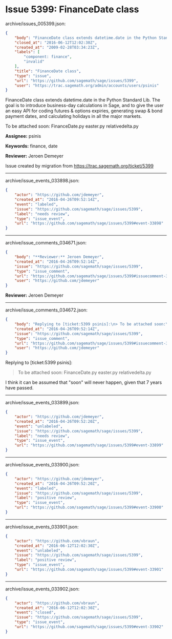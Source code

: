 # Issue 5399: FinanceDate class

archive/issues_005399.json:
```json
{
    "body": "FinanceDate class extends datetime.date in the Python Standard Lib. The goal is to introduce business-day calculations in Sage, and to give the user an easy API for coding futures & options expiries, generating swap & bond payment dates, and calculating holidays in all the major markets.\n\nTo be attached soon:\nFinanceDate.py\neaster.py\nrelativedelta.py\n\n**Assignee:** psinis\n\n**Keywords:** finance, date\n\n**Reviewer:** Jeroen Demeyer\n\nIssue created by migration from https://trac.sagemath.org/ticket/5399\n\n",
    "closed_at": "2016-06-12T12:02:30Z",
    "created_at": "2009-02-28T03:34:23Z",
    "labels": [
        "component: finance",
        "invalid"
    ],
    "title": "FinanceDate class",
    "type": "issue",
    "url": "https://github.com/sagemath/sage/issues/5399",
    "user": "https://trac.sagemath.org/admin/accounts/users/psinis"
}
```
FinanceDate class extends datetime.date in the Python Standard Lib. The goal is to introduce business-day calculations in Sage, and to give the user an easy API for coding futures & options expiries, generating swap & bond payment dates, and calculating holidays in all the major markets.

To be attached soon:
FinanceDate.py
easter.py
relativedelta.py

**Assignee:** psinis

**Keywords:** finance, date

**Reviewer:** Jeroen Demeyer

Issue created by migration from https://trac.sagemath.org/ticket/5399





---

archive/issue_events_033898.json:
```json
{
    "actor": "https://github.com/jdemeyer",
    "created_at": "2016-04-26T09:52:14Z",
    "event": "labeled",
    "issue": "https://github.com/sagemath/sage/issues/5399",
    "label": "needs review",
    "type": "issue_event",
    "url": "https://github.com/sagemath/sage/issues/5399#event-33898"
}
```



---

archive/issue_comments_034671.json:
```json
{
    "body": "**Reviewer:** Jeroen Demeyer",
    "created_at": "2016-04-26T09:52:14Z",
    "issue": "https://github.com/sagemath/sage/issues/5399",
    "type": "issue_comment",
    "url": "https://github.com/sagemath/sage/issues/5399#issuecomment-34671",
    "user": "https://github.com/jdemeyer"
}
```

**Reviewer:** Jeroen Demeyer



---

archive/issue_comments_034672.json:
```json
{
    "body": "Replying to [ticket:5399 psinis]:\n> To be attached soon:\n> FinanceDate.py\n> easter.py\n> relativedelta.py\n\nI think it can be assumed that \"soon\" will never happen, given that 7 years have passed.",
    "created_at": "2016-04-26T09:52:14Z",
    "issue": "https://github.com/sagemath/sage/issues/5399",
    "type": "issue_comment",
    "url": "https://github.com/sagemath/sage/issues/5399#issuecomment-34672",
    "user": "https://github.com/jdemeyer"
}
```

Replying to [ticket:5399 psinis]:
> To be attached soon:
> FinanceDate.py
> easter.py
> relativedelta.py

I think it can be assumed that "soon" will never happen, given that 7 years have passed.



---

archive/issue_events_033899.json:
```json
{
    "actor": "https://github.com/jdemeyer",
    "created_at": "2016-04-26T09:52:20Z",
    "event": "unlabeled",
    "issue": "https://github.com/sagemath/sage/issues/5399",
    "label": "needs review",
    "type": "issue_event",
    "url": "https://github.com/sagemath/sage/issues/5399#event-33899"
}
```



---

archive/issue_events_033900.json:
```json
{
    "actor": "https://github.com/jdemeyer",
    "created_at": "2016-04-26T09:52:20Z",
    "event": "labeled",
    "issue": "https://github.com/sagemath/sage/issues/5399",
    "label": "positive review",
    "type": "issue_event",
    "url": "https://github.com/sagemath/sage/issues/5399#event-33900"
}
```



---

archive/issue_events_033901.json:
```json
{
    "actor": "https://github.com/vbraun",
    "created_at": "2016-06-12T12:02:30Z",
    "event": "unlabeled",
    "issue": "https://github.com/sagemath/sage/issues/5399",
    "label": "positive review",
    "type": "issue_event",
    "url": "https://github.com/sagemath/sage/issues/5399#event-33901"
}
```



---

archive/issue_events_033902.json:
```json
{
    "actor": "https://github.com/vbraun",
    "created_at": "2016-06-12T12:02:30Z",
    "event": "closed",
    "issue": "https://github.com/sagemath/sage/issues/5399",
    "type": "issue_event",
    "url": "https://github.com/sagemath/sage/issues/5399#event-33902"
}
```
